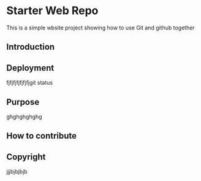 # Starter Web Repo
This is a simple wbsite project showing how to use Git and github together
## Introduction

## Deployment
fjfjfjfjfjfjfjgit status

## Purpose
ghghghghghg

## How to contribute
## Copyright 
jjjbjbjbjb